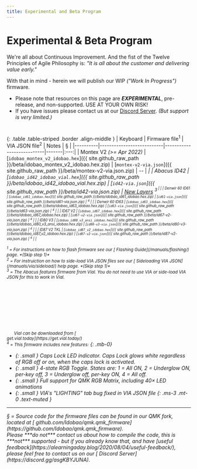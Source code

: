 ```yaml
---
title: Experimental and Beta Program
---
```


# <i class="fas fa-baby"></i> Experimental & Beta Program

We're all about Continuous Improvement.  And the fist of the Twelve Principles of Agile Philosophy is: *"It is all about the customer and delivering value early."*

With that in mind - herein we will publish our WIP *("Work In Progress")* firmware.

<div class="border shadow shadow-sm border-danger bg-danger bg-opacity-10 rounded-3 p-2 mb-4 text-opacity-75">
  <ul class="fa-ul mb-0 me-3">
  <li><span class="fa-li"><i class="fas fa-exclamation-triangle text-danger"></i></span>
    Please note that resources on this page are <b class="text-danger"><i>EXPERIMENTAL</i></b>, pre-release, and non-supported.  USE AT YOUR OWN RISK!</li>
  <li class="mt-3"><span class="fa-li"><i class="fas fa-info-circle text-info"></i></span>
    If you have issues please contact us at our <a href="https://discord.gg/asgKBYJUNA"><i class="fab fa-discord"></i> Discord Server</a>.
    <i>(But support is very limited.)</i></li>
  </ul>
</div>

# <i class="fas fa-baby-carriage"></i>

{: .table .table-striped .border .align-middle }
| Keyboard | Firmware file<sup>1</sup> | VIA JSON file<sup>2</sup> | Notes |  §  | 
|----------|---------------------------|---------------------------|-------|:---:|
| Montex V2 *(>= Apr 2022)* | [`idobao_montex_v2_idobao.hex`]({{ site.github_raw_path }}/beta/idobao_montex_v2_idobao.hex.zip) | [`montex-v2-via.json`]({{ site.github_raw_path }}/beta/montex-v2-via.json.zip) | *--* | [<i class="fab fa-github-alt">](https://github.com/Idobao/qmk.qmk_firmware/tree/vr-id27-wait-for-16897/keyboards/idobao/montex/v2) |
| Abacus ID42 | [`idobao_id42_idobao_vial.hex`]({{ site.github_raw_path }}/beta/idobao_id42_idobao_vial.hex.zip) | [`id42-via.json`]({{ site.github_raw_path }}/beta/id42-via.json.zip) | [New Layers](id42-layer-readme.png) <sup>3<sup> | [<i class="fab fa-github-alt">](https://github.com/Idobao/qmk.qmk_firmware/tree/vr-id42-add-new/keyboards/idobao/id42) |
| Denwir 60 ID61 | [`idobao_id61_idobao.hex`]({{ site.github_raw_path }}/beta/idobao_id61_idobao.hex.zip) | [`id61-via.json`]({{ site.github_raw_path }}/beta/id61-via.json.zip) | <sup>4</sup> | [<i class="fab fa-github-alt">](https://github.com/Idobao/qmk.qmk_firmware/tree/vr-id61-new/keyboards/idobao/id61) |
| Denwir 60 ID63 | [`idobao_id63_idobao.hex`]({{ site.github_raw_path }}/beta/idobao_id63_idobao.hex.zip) | [`id63-via.json`]({{ site.github_raw_path }}/beta/id63-via.json.zip) | <sup>4</sup> | [<i class="fab fa-github-alt">](https://github.com/Idobao/qmk.qmk_firmware/tree/vr-id63-new/keyboards/idobao/id63) |
| ID67 V2 | [`idobao_id67_idobao.hex`]({{ site.github_raw_path }}/beta/idobao_id67_idobao.hex.zip) | [`id67-v2-via.json`]({{ site.github_raw_path }}/beta/id67-v2-via.json.zip) | <sup>4</sup> | [<i class="fab fa-github-alt">](https://github.com/Idobao/qmk.qmk_firmware/tree/vr-id67-dev-touch/keyboards/idobao/id67) |
| ID80 V3 | [`idobao_id80_v3_ansi_idobao.hex`]({{ site.github_raw_path }}/beta/idobao_id80_v3_ansi_idobao.hex.zip) | [`id80-v3-via.json`]({{ site.github_raw_path }}/beta/id80-v3-via.json.zip) | <sup>4</sup> | [<i class="fab fa-github-alt">](https://github.com/Idobao/qmk.qmk_firmware/tree/vr-id80-v3-dev-touch/keyboards/idobao/id80) |
| ID87 V2 TKL | [`idobao_id87_v2_idobao.hex`]({{ site.github_raw_path }}/beta/idobao_id87_v2_idobao.hex.zip) | [`id87-v2-via.json`]({{ site.github_raw_path }}/beta/id87-v2-via.json.zip) | <sup>4</sup> | [<i class="fab fa-github-alt">](https://github.com/Idobao/qmk.qmk_firmware/tree/vr-id87-v2-dev-touch/keyboards/idobao/id87) |


<small class="text-muted">
<sup>1</sup> = For instructions on how to flash firmware see our [<i class="fas fa-bolt"></i> Flashing Guide](/manuals/flashing/) page.  *(Skip step 1)*<br>
<sup>2</sup> = For instruiction on how to side-load VIA JSON files see our [<i class="fas fa-rotate-90 fa-download"></i> Sideloading VIA JSON](/manuals/via/sideload/) help page. *(Skip step 1)*<br>
<sup>3</sup> = The Abacus features firmware from Vial. You do not need to use VIA or side-load VIA JSON for this to work in Vial.<br>
&nbsp; &nbsp; &nbsp; Vial can be downloaded from [<svg class="fa"><use xlink:href="#vial-logo"></use></svg> get.vial.today](https://get.vial.today/)<br>
<sup>4</sup> = This firmware includes new features:</small>
{: .mb-0}  

  * {: .small } Caps Lock LED indicator. Caps Lock glows white regardless of RGB off or on, when the caps lock is activated.
  * {: .small } 4-state RGB Toggle.  States are: 1 = All ON, 2 = Underglow ON, per-key off, 3 = Underglow off, per-key ON, 4 = All off.
  * {: .small } Full support for QMK RGB Matrix, including 40× LED animations
  * {: .small } VIA's "LIGHTING" tab bug fixed in VIA JSON file
  {: .ms-3 .mt-0 .text-muted } 

-----

<span class="text-muted">
§ = <i class="fas fa-code"></i> Source code for the firmware files can be found in our QMK fork, located at [<i class="fab fa-github-alt"></i> github.com/Idobao/qmk.qmk_firmware](https://github.com/Idobao/qmk.qmk_firmware).<br>
Please ***do not*** contact us about how to compile the code, this is ***not*** supported - but if you already know that, and have [useful feedback](https://alearningaday.blog/2020/08/04/useful-feedback/), please feel free to contact us on our [<i class="fab fa-discord"></i> Discord Server](https://discord.gg/asgKBYJUNA).
</span>
